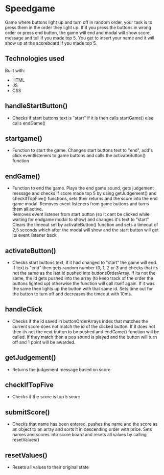 # Speedgame

Game where buttons light up and turn off in random order, your task is to press them in the order they light up.
If if you press the buttons in wrong order or press end button, the game will end and modal will
show score, message and tell if you made top 5. You get to insert your name and it will show up at the scoreboard if
you made top 5.

## Technologies used

Built with:

- HTML
- JS
- CSS

## **handleStartButton()**

- Checks if start buttons text is "start" if it is then calls startGame() else calls endGame()

## **startgame()**

- Function to start the game. Changes start buttons text to "end", add's click eventlisteners to game buttons and calls the activateButton() function

## **endGame()**

- Function to end the game. Plays the end game sound, gets judgement message and checks if score made top 5 by using getJudgement() and
  checkIfTopFive() functions, sets their returns and the score into the end game modal. Removes event listeners from game buttons and turns them all active.  
  Removes event listener from start button (so it cant be clicked while waiting for endgame modal to show) and changes it's text to "start"
  Clears the timeout set by activateButton() function and sets a timeout of 2,5 seconds which after the modal will show and the start button will get its event listener back

## **activateButton()**

- Checks start buttons text, if it had changed to "start" the game will end. If text is "end" then gets random number (0, 1, 2 or 3 and checks that its not the same as the last id pushed into buttonsOrderArray. If its not the same, the id gets pushed into the array (to keep track of the order the buttons lighted up) otherwise the function will call itself again. If it was the same then lights up the button with that same id. Sets time out for the button to turn off and decreases the timeout with 10ms.

## **handleClick**

- Checks if the id saved in buttonOrderArrays index that matches the current score does not match the id of the clicked button. If it does not then its not the next button to be pushed and endGame() function will be called. If they match then a pop sound is played and the button will turn off and 1 point will be awarded.

## **getJudgement()**

- Returns the judgement message based on score

## **checkIfTopFive**

- Checks if the score is top 5 score

## **submitScore()**

- Checks that name has been entered, pushes the name and the score as an object to an
  array and sorts it in descending order with price. Sets names and scores into score
  board and resets all values by calling resetValues()

## **resetValues()**

- Resets all values to their original state
